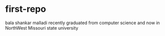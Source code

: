 # first-repo
bala shankar malladi recently graduated from computer science and now in NorthWest Missouri state university
